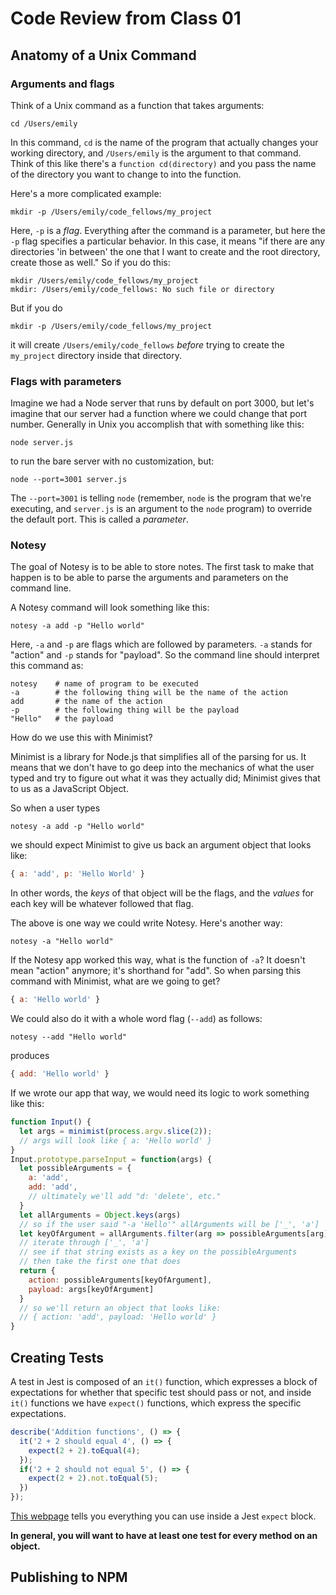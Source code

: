 # Code Review from Class 01

## Anatomy of a Unix Command
### Arguments and flags
Think of a Unix command as a function that takes arguments:
```
cd /Users/emily
```
In this command, `cd` is the name of the program that actually changes your working directory, and `/Users/emily` is the argument to that command. Think of this like there's a `function cd(directory)` and you pass the name of the directory you want to change to into the function.

Here's a more complicated example:
```
mkdir -p /Users/emily/code_fellows/my_project
```
Here, `-p` is a *flag*. Everything after the command is a parameter, but here the `-p` flag specifies a particular behavior. In this case, it means "if there are any directories 'in between' the one that I want to create and the root directory, create those as well." So if you do this:
```
mkdir /Users/emily/code_fellows/my_project
mkdir: /Users/emily/code_fellows: No such file or directory
```

But if you do
```
mkdir -p /Users/emily/code_fellows/my_project
```
it will create `/Users/emily/code_fellows` *before* trying to create the `my_project` directory inside that directory.

### Flags with parameters
Imagine we had a Node server that runs by default on port 3000, but let's imagine that our server had a function where we could change that port number. Generally in Unix you accomplish that with something like this:
```
node server.js
```
to run the bare server with no customization, but:
```
node --port=3001 server.js
```
The `--port=3001` is telling `node` (remember, `node` is the program that we're executing, and `server.js` is an argument to the `node` program) to override the default port. This is called a *parameter*.

### Notesy
The goal of Notesy is to be able to store notes. The first task to make that happen is to be able to parse the arguments and parameters on the command line.

A Notesy command will look something like this:
```
notesy -a add -p "Hello world"
```
Here, `-a` and `-p` are flags which are followed by parameters. `-a` stands for "action" and `-p` stands for "payload". So the command line should interpret this command as:
```
notesy    # name of program to be executed
-a        # the following thing will be the name of the action
add       # the name of the action
-p        # the following thing will be the payload
"Hello"   # the payload
```

How do we use this with Minimist?

Minimist is a library for Node.js that simplifies all of the parsing for us. It means that we don't have to go deep into the mechanics of what the user typed and try to figure out what it was they actually did; Minimist gives that to us as a JavaScript Object.

So when a user types
```
notesy -a add -p "Hello world"
```
we should expect Minimist to give us back an argument object that looks like:
```javascript
{ a: 'add', p: 'Hello World' }
```
In other words, the *keys* of that object will be the flags, and the *values* for each key will be whatever followed that flag.

The above is one way we could write Notesy. Here's another way:
```
notesy -a "Hello world"
```
If the Notesy app worked this way, what is the function of `-a`? It doesn't mean "action" anymore; it's shorthand for "add". So when parsing this command with Minimist, what are we going to get?
```javascript
{ a: 'Hello world' }
```
We could also do it with a whole word flag (`--add`) as follows:
```
notesy --add "Hello world"
```
produces
```javascript
{ add: 'Hello world' }
```

If we wrote our app that way, we would need its logic to work something like this:
```javascript
function Input() {
  let args = minimist(process.argv.slice(2));
  // args will look like { a: 'Hello world' }
}
Input.prototype.parseInput = function(args) {
  let possibleArguments = {
    a: 'add',
    add: 'add',
    // ultimately we'll add "d: 'delete', etc."
  }
  let allArguments = Object.keys(args)
  // so if the user said "-a 'Hello'" allArguments will be ['_', 'a']
  let keyOfArgument = allArguments.filter(arg => possibleArguments[arg])[0]
  // iterate through ['_', 'a']
  // see if that string exists as a key on the possibleArguments
  // then take the first one that does
  return {
    action: possibleArguments[keyOfArgument],
    payload: args[keyOfArgument]
  }
  // so we'll return an object that looks like:
  // { action: 'add', payload: 'Hello world' }
}
```

## Creating Tests
A test in Jest is composed of an `it()` function, which expresses a block of expectations for whether that specific test should pass or not, and inside `it()` functions we have `expect()` functions, which express the specific expectations.

```javascript
describe('Addition functions', () => {
  it('2 + 2 should equal 4', () => {
    expect(2 + 2).toEqual(4);
  });
  if('2 + 2 should not equal 5', () => {
    expect(2 + 2).not.toEqual(5);
  })
});
```
[This webpage](https://jestjs.io/docs/en/expect) tells you everything you can use inside a Jest `expect` block.

**In general, you will want to have at least one test for every method on an object.**

## Publishing to NPM
